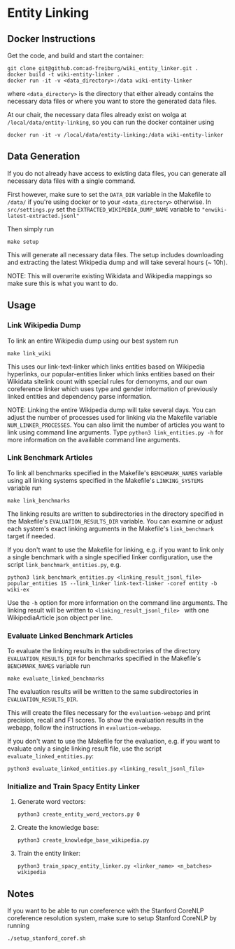 # Entity Linking

## Docker Instructions
Get the code, and build and start the container:

    git clone git@github.com:ad-freiburg/wiki_entity_linker.git .
    docker build -t wiki-entity-linker .
    docker run -it -v <data_directory>:/data wiki-entity-linker

where `<data_directory>` is the directory that either already contains the necessary data files
or where you want to store the generated data files.

At our chair, the necessary data files already exist on wolga at `/local/data/entity-linking`,
so you can run the docker container using

    docker run -it -v /local/data/entity-linking:/data wiki-entity-linker

## Data Generation
If you do not already have access to existing data files, you can generate all necessary data files with a single command.

First however, make sure to set the `DATA_DIR` variable in the Makefile to `/data/` if you're using docker or to your `<data_directory>` otherwise.
In `src/settings.py` set the `EXTRACTED_WIKIPEDIA_DUMP_NAME` variable to `"enwiki-latest-extracted.jsonl"`

Then simply run

    make setup
    
This will generate all necessary data files.
The setup includes downloading and extracting the latest Wikipedia dump and will take several hours (~ 10h).

NOTE: This will overwrite existing Wikidata and Wikipedia mappings so make sure this is what you want to do.


## Usage

### Link Wikipedia Dump
To link an entire Wikipedia dump using our best system run
    
    make link_wiki
    
This uses our link-text-linker which links entities based on Wikipedia hyperlinks,
our popular-entities linker which links entities based on their Wikidata sitelink count with special rules for demonyms,
and our own coreference linker which uses type and gender information of previously linked entities and dependency parse information.

NOTE: Linking the entire Wikipedia dump will take several days.
You can adjust the number of processes used for linking via the Makefile variable `NUM_LINKER_PROCESSES`.
You can also limit the number of articles you want to link using command line arguments.
Type `python3 link_entities.py -h` for more information on the available command line arguments.

### Link Benchmark Articles
To link all benchmarks specified in the Makefile's `BENCHMARK_NAMES` variable
using all linking systems specified in the Makefile's `LINKING_SYSTEMS` variable run

    make link_benchmarks

The linking results are written to subdirectories in the directory specified in the Makefile's `EVALUATION_RESULTS_DIR` variable.
You can examine or adjust each system's exact linking arguments in the Makefile's `link_benchmark` target if needed.

If you don't want to use the Makefile for linking, e.g. if you want to link only a single benchmark with a
single specified linker configuration, use the script `link_benchmark_entities.py`, e.g.

    python3 link_benchmark_entities.py <linking_result_jsonl_file> popular_entities 15 --link_linker link-text-linker -coref entity -b wiki-ex

Use the `-h` option for more information on the command line arguments.
The linking result will be written to `<linking_result_jsonl_file> ` with one WikipediaArticle json object per line.


### Evaluate Linked Benchmark Articles

To evaluate the linking results in the subdirectories of the directory `EVALUATION_RESULTS_DIR`
for benchmarks specified in the Makefile's `BENCHMARK_NAMES` variable run

    make evaluate_linked_benchmarks

The evaluation results will be written to the same subdirectories in `EVALUATION_RESULTS_DIR`. 

This will create the files necessary for the `evaluation-webapp` and print precision, recall and F1 scores.
To show the evaluation results in the webapp, follow the instructions in `evaluation-webapp`.

If you don't want to use the Makefile for the evaluation, e.g. if you want to evaluate only a single linking result file,
use the script `evaluate_linked_entities.py`:

    python3 evaluate_linked_entities.py <linking_result_jsonl_file>


### Initialize and Train Spacy Entity Linker

1. Generate word vectors:

       python3 create_entity_word_vectors.py 0
2. Create the knowledge base:

       python3 create_knowledge_base_wikipedia.py
3. Train the entity linker:

       python3 train_spacy_entity_linker.py <linker_name> <n_batches> wikipedia

## Notes

If you want to be able to run coreference with the Stanford CoreNLP coreference resolution system, make sure to setup Stanford CoreNLP by running

    ./setup_stanford_coref.sh
